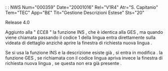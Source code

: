  :  : NWS Num="000359" Date="20001016" Rel="V1R4" Atr="S. Capitanio" Tem="TEC" App="B£" Tit="Gestione Descrizioni Estese" Sts="20"

Release 4.0

Aggiunto alla  " £C£8 "  la funzione INS , che è identica alla GES , ma quando viene chiamata passando il codice 1 della lingua entra direttamente sulla videata di dettaglio anzichè aprire la finestra di richiesta nuova lingua .

Se si usa la funzione INS e la descrizione esiste già , si entra in modifica . la funzione GES , se
richiamata con il codice lingua apriva invece la finestra di richiesta nuova lingua , se questa non
era già presente .


